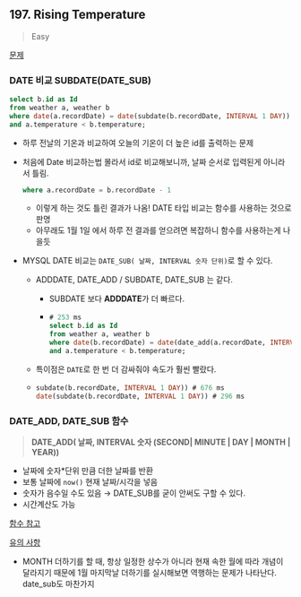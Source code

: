 ## 197. Rising Temperature

> Easy

[문제](https://leetcode.com/problems/rising-temperature/)



### DATE 비교 SUBDATE(DATE_SUB)

```sql
select b.id as Id
from weather a, weather b
where date(a.recordDate) = date(subdate(b.recordDate, INTERVAL 1 DAY))
and a.temperature < b.temperature;
```

- 하루 전날의 기온과 비교하여 오늘의 기온이 더 높은 id를 출력하는 문제

- 처음에 Date 비교하는법 몰라서 id로 비교해보니까, 날짜 순서로 입력된게 아니라서 틀림.

  ```sql
  where a.recordDate = b.recordDate - 1
  ```

  - 이렇게 하는 것도 틀린 결과가 나옴! DATE 타입 비교는 함수를 사용하는 것으로 판명 
  - 아무래도 1월 1일 에서 하루 전 결과를 얻으려면 복잡하니 함수를 사용하는게 나을듯

- MYSQL DATE 비교는 `DATE_SUB( 날짜, INTERVAL 숫자 단위)`로 할 수 있다.

  - ADDDATE, DATE_ADD / SUBDATE, DATE_SUB 는 같다.

    - SUBDATE 보다 **ADDDATE**가 더 빠르다.

    - ```SQL
      # 253 ms
      select b.id as Id
      from weather a, weather b
      where date(b.recordDate) = date(date_add(a.recordDate, INTERVAL 1 DAY))
      and a.temperature < b.temperature;
      ```

  - 특이점은 `DATE`로 한 번 더 감싸줘야 속도가 훨씬 빨랐다.

  - ```sql
    subdate(b.recordDate, INTERVAL 1 DAY)) # 676 ms
    date(subdate(b.recordDate, INTERVAL 1 DAY)) # 296 ms
    ```

    

  

###  DATE_ADD, DATE_SUB 함수

> **DATE_ADD( 날짜, INTERVAL 숫자 (SECOND| MINUTE | DAY | MONTH | YEAR))**

- 날짜에 숫자*단위 만큼 더한 날짜를 반환
- 보통 날짜에 `now()` 현재 날짜/시각을 넣음
- 숫자가 음수일 수도 있음 → DATE_SUB를 굳이 안써도 구할 수 있다.
- 시간계산도 가능

[함수 참고](https://extbrain.tistory.com/58)

[유의 사항](https://ohgym.tistory.com/40)

- MONTH 더하기를 할 때, 항상 일정한 상수가 아니라 현재 속한 월에 따라 개념이 달라지기 때문에 1월 마지막날 더하기를 실시해보면 역행하는 문제가 나타난다. date_sub도 마찬가지

